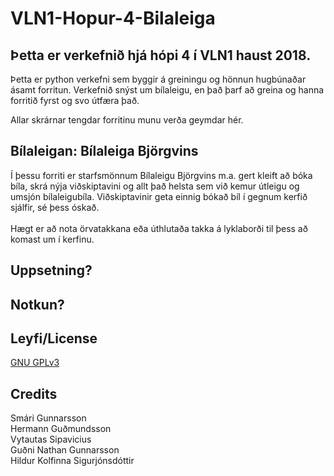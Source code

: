# VLN1-Hopur-4-Bilaleiga

## Þetta er verkefnið hjá hópi 4 í VLN1 haust 2018.
Þetta er python verkefni sem byggir á greiningu og hönnun hugbúnaðar ásamt forritun. Verkefnið snýst um bílaleigu, en það þarf að greina og hanna forritið fyrst og svo útfæra það.

Allar skrárnar tengdar forritinu munu verða geymdar hér.

## Bílaleigan: Bílaleiga Björgvins
Í þessu forriti er starfsmönnum Bílaleigu Björgvins m.a. gert kleift að bóka bíla, skrá nýja viðskiptavini og allt það helsta sem við kemur útleigu og umsjón bílaleigubíla. Viðskiptavinir geta einnig bókað bíl í gegnum kerfið sjálfir, sé þess óskað.
\
\
Hægt er að nota örvatakkana eða úthlutaða takka á lyklaborði til þess að komast um í kerfinu. 

## Uppsetning?

## Notkun?

## Leyfi/License
[GNU GPLv3](https://choosealicense.com/licenses/gpl-3.0/)


## Credits
Smári Gunnarsson  
Hermann Guðmundsson  
Vytautas Sipavicius  
Guðni Nathan Gunnarsson  
Hildur Kolfinna Sigurjónsdóttir
